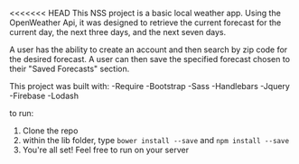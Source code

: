 <<<<<<< HEAD
This NSS project is a basic local weather app. Using the OpenWeather Api, it was designed to retrieve the current forecast for the current day, the next three days, and the next seven days. 

A user has the ability to create an account and then search by zip code for the desired forecast. A user can then save the specified forecast chosen to their "Saved Forecasts" section. 

This project was built with:
  -Require
  -Bootstrap
  -Sass
  -Handlebars
  -Jquery
  -Firebase
  -Lodash

  to run:
  1. Clone the repo
  2. within the lib folder, type `bower install --save` and `npm install --save`
  3. You're all set! Feel free to run on your server
